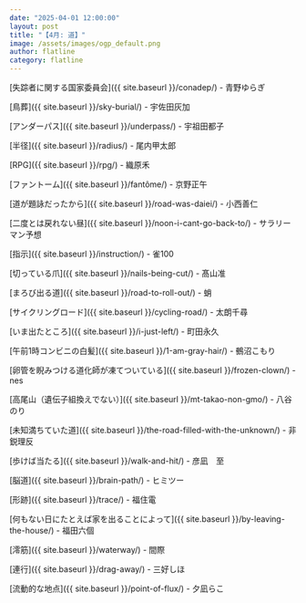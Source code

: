 ```yaml
---
date: "2025-04-01 12:00:00"
layout: post
title: "【4月: 道】"
image: /assets/images/ogp_default.png
author: flatline
category: flatline
---
```


[失踪者に関する国家委員会]({{ site.baseurl }}/conadep/) - 青野ゆらぎ

[鳥葬]({{ site.baseurl }}/sky-burial/) - 宇佐田灰加

[アンダーパス]({{ site.baseurl }}/underpass/) - 宇祖田都子

[半径]({{ site.baseurl }}/radius/) - 尾内甲太郎

[RPG]({{ site.baseurl }}/rpg/) - 織原禾

[ファントーム]({{ site.baseurl }}/fantôme/) - 京野正午

[道が題詠だったから]({{ site.baseurl }}/road-was-daiei/) - 小西善仁

[二度とは戻れない昼]({{ site.baseurl }}/noon-i-cant-go-back-to/) - サラリーマン予想

[指示]({{ site.baseurl }}/instruction/) - 雀100

[切っている爪]({{ site.baseurl }}/nails-being-cut/) - 髙山准

[まろび出る道]({{ site.baseurl }}/road-to-roll-out/) - 蛸

[サイクリングロード]({{ site.baseurl }}/cycling-road/) - 太朗千尋

[いま出たところ]({{ site.baseurl }}/i-just-left/) - 町田永久

[午前1時コンビニの白髪]({{ site.baseurl }}/1-am-gray-hair/) - 鵺沼こもり

[卵管を睨みつける道化師が凍てついている]({{ site.baseurl }}/frozen-clown/) - nes

[高尾山（遺伝子組換えでない）]({{ site.baseurl }}/mt-takao-non-gmo/) - 八谷のり

[未知満ちていた道]({{ site.baseurl }}/the-road-filled-with-the-unknown/) - 非鋭理反

[歩けば当たる]({{ site.baseurl }}/walk-and-hit/) - 彦凪　至

[脳道]({{ site.baseurl }}/brain-path/) - ヒミツー

[形跡]({{ site.baseurl }}/trace/) - 福住電

[何もない日にたとえば家を出ることによって]({{ site.baseurl }}/by-leaving-the-house/) - 福田六個

[澪筋]({{ site.baseurl }}/waterway/) - 間際

[連行]({{ site.baseurl }}/drag-away/) - 三好しほ

[流動的な地点]({{ site.baseurl }}/point-of-flux/) - 夕凪らこ
